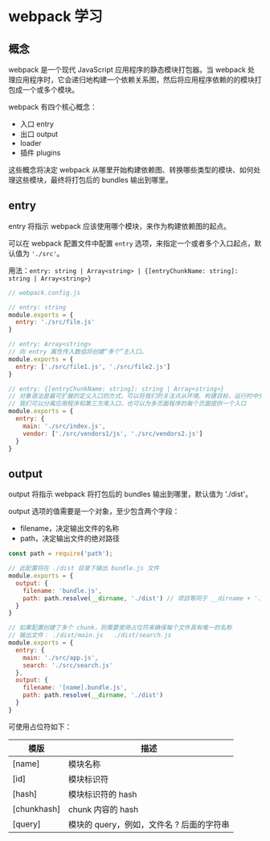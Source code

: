 # webpack 学习

## 概念

webpack 是一个现代 JavaScript 应用程序的静态模块打包器。当 webpack 处理应用程序时，它会递归地构建一个依赖关系图，然后将应用程序依赖的的模块打包成一个或多个模块。

webpack 有四个核心概念：

- 入口 entry
- 出口 output
- loader
- 插件 plugins

这些概念将决定 webpack 从哪里开始构建依赖图、转换哪些类型的模块、如何处理这些模块，最终将打包后的 bundles 输出到哪里。

## entry

entry 将指示 webpack 应该使用哪个模块，来作为构建依赖图的起点。

可以在 webpack 配置文件中配置 `entry` 选项，来指定一个或者多个入口起点，默认值为 `'./src'`。

用法：`entry: string | Array<string> | {[entryChunkName: string]: string | Array<string>}`

```javascript
// webpack.config.js

// entry: string
module.exports = {
  entry: './src/file.js'
}

// entry: Array<string>
// 向 entry 属性传入数组将创建“多个”主入口。
module.exports = {
  entry: ['./src/file1.js', './src/file2.js']
}

// entry: {[entryChunkName: string]: string | Array<string>}
// 对象语法是最可扩展的定义入口的方式，可以将我们的关注点从环境、构建目标、运行时中分离。
// 我们可以分离应用程序和第三方库入口，也可以为多页面程序的每个页面提供一个入口
module.exports = {
  entry: {
    main: './src/index.js',
    vendor: ['./src/vendors1/js', './src/vendors2.js']
  }
}
```

## output

output 将指示 webpack 将打包后的 bundles 输出到哪里，默认值为 './dist'。

output 选项的值需要是一个对象，至少包含两个字段：

- filename，决定输出文件的名称
- path，决定输出文件的绝对路径

```javascript
const path = require('path');

// 此配置将在 ./dist 目录下输出 bundle.js 文件
module.exports = {
  output: {
    filename: 'bundle.js',
    path: path.resolve(__dirname, './dist') // 项目等同于 __dirname + './dist/
  }
}

// 如果配置创建了多个 chunk，则需要使用占位符来确保每个文件具有唯一的名称
// 输出文件： ./dist/main.js   ./dist/search.js
module.exports = {
  entry: {
    main: './src/app.js',
    search: './src/search.js'
  },
  output: {
    filename: '[name].bundle.js',
    path: path.resolve(__dirname, './dist')
  }
}
```

可使用占位符如下：

模版|描述
-|-
[name]|模块名称
[id]|模块标识符
[hash]|模块标识符的 hash
[chunkhash]|chunk 内容的 hash
[query]|模块的 query，例如，文件名 ? 后面的字符串
